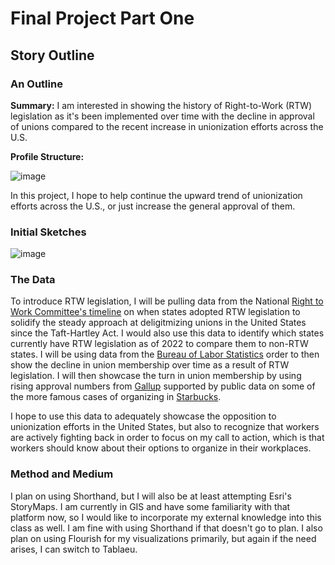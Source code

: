 # Final Project Part One

## Story Outline

### An Outline

**Summary:** I am interested in showing the history of Right-to-Work (RTW) legislation as it's been implemented over time with the decline in approval of unions compared to the recent increase in unionization efforts across the U.S.

**Profile Structure:** 

![image](https://user-images.githubusercontent.com/112908888/192574519-94d62e8a-d276-40b0-951c-db2d43caf729.png)

In this project, I hope to help continue the upward trend of unionization efforts across the U.S., or just increase the general approval of them.

### Initial Sketches

![image](https://user-images.githubusercontent.com/112908888/192574865-4d93fb25-95fa-4569-9a35-dd18b8e01d65.png)

### The Data

To introduce RTW legislation, I will be pulling data from the National [Right to Work Committee's timeline](/https://nrtwc.org/facts/state-right-to-work-timeline-2016/) on when states adopted RTW legislation to solidify the steady approach at deligitmizing unions in the United States since the Taft-Hartley Act. I would also use this data to identify which states currently have RTW legislation as of 2022 to compare them to non-RTW states. I will be using data from the [Bureau of Labor Statistics](/https://www.bls.gov/spotlight/2016/union-membership-in-the-united-states/home.htmin) order to then show the decline in union membership over time as a result of RTW legislation. I will then showcase the turn in union membership by using rising approval numbers from [Gallup](/https://news.gallup.com/poll/12751/labor-unions.aspx) supported by public data on some of the more famous cases of organizing in [Starbucks](/https://unionelections.org/data/starbucks/). 

I hope to use this data to adequately showcase the opposition to unionization efforts in the United States, but also to recognize that workers are actively fighting back in order to focus on my call to action, which is that workers should know about their options to organize in their workplaces.

### Method and Medium

I plan on using Shorthand, but I will also be at least attempting Esri's StoryMaps. I am currently in GIS and have some familiarity with that platform now, so I would like to incorporate my external knowledge into this class as well. I am fine with using Shorthand if that doesn't go to plan. I also plan on using Flourish for my visualizations primarily, but again if the need arises, I can switch to Tablaeu. 


